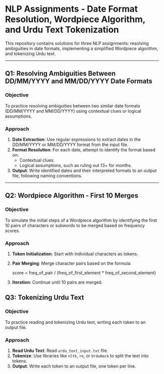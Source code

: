 # NLP Assignments - Date Format Resolution, Wordpiece Algorithm, and Urdu Text Tokenization

This repository contains solutions for three NLP assignments: resolving ambiguities in date formats, implementing a simplified Wordpiece algorithm, and tokenizing Urdu text.

---

## Q1: Resolving Ambiguities Between DD/MM/YYYY and MM/DD/YYYY Date Formats

### Objective
To practice resolving ambiguities between two similar date formats (DD/MM/YYYY and MM/DD/YYYY) using contextual clues or logical assumptions.

### Approach
1. **Date Extraction**: Use regular expressions to extract dates in the DD/MM/YYYY or MM/DD/YYYY format from the input file.
2. **Format Resolution**: For each date, attempt to identify the format based on:
   - Contextual clues.
   - Logical assumptions, such as ruling out 13+ for months.
3. **Output**: Write identified dates and their interpreted formats to an output file, following naming conventions.

---

## Q2: Wordpiece Algorithm - First 10 Merges

### Objective
To simulate the initial steps of a Wordpiece algorithm by identifying the first 10 pairs of characters or subwords to be merged based on frequency scores.

### Approach
1. **Token Initialization**: Start with individual characters as tokens.
2. **Pair Merging**: Merge character pairs based on the formula:
   
   score = freq_of_pair / (freq_of_first_element * freq_of_second_element)

3. **Iteration**: Continue until 10 pairs are merged.

## Q3: Tokenizing Urdu Text

### Objective
To practice reading and tokenizing Urdu text, writing each token to an output file.

### Approach
1. **Read Urdu Text**: Read `urdu_text_input.txt` file.
2. **Tokenize**: Use libraries like `nltk`, `re`, or `UrduHack` to split the text into tokens.
3. **Output**: Write each token to an output file, one token per line.
